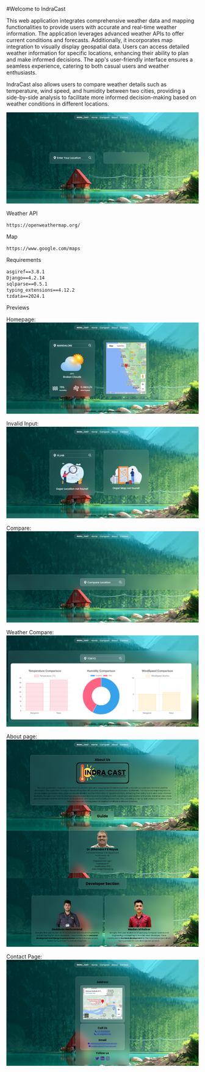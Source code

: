 #Welcome to IndraCast

This web application integrates comprehensive weather data and mapping functionalities to provide users with accurate and real-time weather information. The application leverages advanced weather APIs to offer current conditions and forecasts. Additionally, it incorporates map integration to visually display geospatial data. Users can access detailed weather information for specific locations, enhancing their ability to plan and make informed decisions. The app's user-friendly interface ensures a seamless experience, catering to both casual users and weather enthusiasts.

IndraCast also allows users to compare weather details such as temperature, wind speed, and humidity between two cities, providing a side-by-side analysis to facilitate more informed decision-making based on weather conditions in different locations.

![Preview](/Screenshots/Homepage.png)

Weather API
```
https://openweathermap.org/
```

Map 
```
https://www.google.com/maps
```

Requirements
```
asgiref==3.8.1
Django==4.2.14
sqlparse==0.5.1
typing_extensions==4.12.2
tzdata==2024.1
```

Previews

Homepage:
![Preview1](/Screenshots/Weather%20Forecast.png)

Invalid Input:
![Preview2](/Screenshots/Invalid%20Input.png)

Compare:
![Preview2](/Screenshots/Compare%20Page.png)

Weather Compare:
![Preview3](/Screenshots/Weather%20Compare.png)

About page:
![Preview4](/Screenshots/About%20Page.png)

Contact Page:
![Preview5](/Screenshots/Contact%20Page.png)